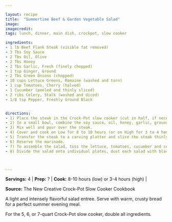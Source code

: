 ```yaml
---

layout: recipe
title:  "Summertime Beef & Garden Vegetable Salad"
image: 
imagecredit: 
tags: lunch, dinner, main dish, crockpot, slow cooker

ingredients:
- 1 lb Beef Flank Steak (visible fat removed)
- 3 Tbs Soy Sauce
- 2 Tbs Oil, Olive
- 2 Tbs Honey
- 2 Tbs Garlic, Fresh (finely chopped)
- 1 tsp Ginger, Ground
- 2 Tbs Green Onions (chopped)
- 10 cups Lettuce Greens, Romaine (washed and torn)
- 1 cup Tomatoes, Cherry (halved)
- 1 Cucumber (peeled and thinly sliced)
- 2 ribs Celery, Stalk (washed and diced)
- 1/8 tsp Pepper, Freshly Ground Black


directions:
- 1) Place the steak in the Crock-Pot slow cooker (cut in half, if necessary, to fit).
- 2) In a small bowl, combine the soy sauce, oil, honey, garlic, ground ginger, and green onions.
- 3) Mix well and pour over the steak.
- 4) Cover and cook on Low for 8 to 10 hours (or on High for 3 to 4 hours).
- 5) Transfer the steak to a carving platter and slice the steak thinly across the grain of the meat.
- 6) Reserve the marinade.
- 7) To assemble the salad, toss the lettuce, tomatoes, cucumber and celery in a large serving bowl. Place the beef slices on top of the salad, drizzle with the warm marinade and toss again.
- 8) Divide the salad onto individual plates, dust each salad with black pepper, and serve immediately.



---
```


**Servings:** 4 | **Prep:** ? | **Cook:** 8-10 hours (low) or 3-4 hours (high) | 

**Source:** The New Creative Crock-Pot Slow Cooker Cookbook

A light and intensely flavorful salad entree. Serve with warm, crusty bread for a perfect summer evening meal.

For the 5, 6, or 7-quart Crock-Pot slow cooker, double all ingredients.